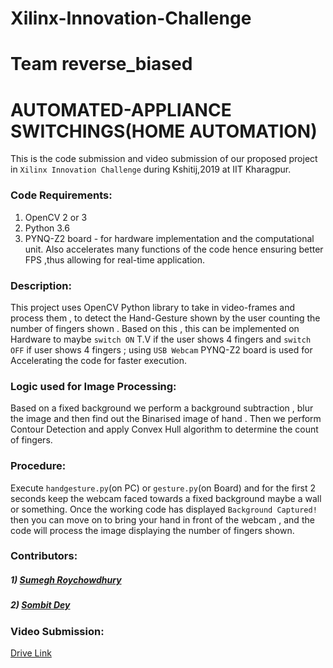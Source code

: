 # Xilinx-Innovation-Challenge
# Team reverse_biased

# AUTOMATED-APPLIANCE SWITCHINGS(HOME AUTOMATION)
This is the code submission and video submission of our proposed project in `Xilinx Innovation Challenge` during Kshitij,2019 at IIT Kharagpur.

### Code Requirements:
1) OpenCV 2 or 3
2) Python 3.6
3) PYNQ-Z2 board - for hardware implementation and the computational unit. Also accelerates many functions of the code hence ensuring better FPS ,thus allowing for real-time application.

### Description:
This project uses OpenCV Python library to take in video-frames and process them , to detect the Hand-Gesture shown by the user
counting the number of fingers shown . Based on this , this can be implemented on Hardware to maybe `switch ON` T.V if the user shows 4 fingers
and `switch OFF` if user shows 4 fingers ; using `USB Webcam`
PYNQ-Z2 board is used for Accelerating the code for faster execution.

### Logic used for Image Processing:
Based on a fixed background we perform a background subtraction , blur the image and then find out the Binarised image of hand . Then
we perform Contour Detection and apply Convex Hull algorithm to determine the count of fingers.

### Procedure:

Execute `handgesture.py`(on PC) or `gesture.py`(on Board) and for the first 2 seconds keep the webcam faced towards a fixed background maybe a wall or something.
Once the working code has displayed `Background Captured!` then you can move on to bring your hand in front of the webcam , and the code will
process the image displaying the number of fingers shown.

### Contributors:
##### 1) [Sumegh Roychowdhury](https://github.com/Sumegh-git/)
##### 2) [Sombit Dey](https://github.com/sombitd)

### Video Submission:
[Drive Link](https://drive.google.com/open?id=1d2Te67uuXUNkqjz2b3YCmYVUTbkFCApd)
